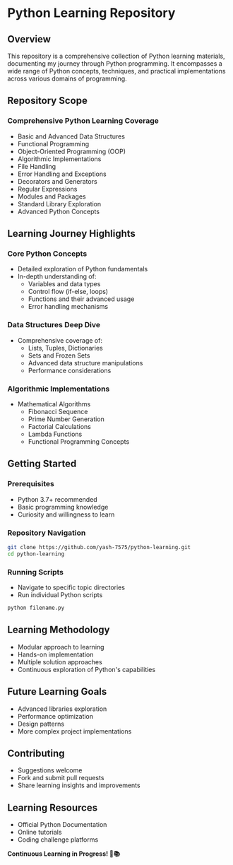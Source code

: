 # Python Learning Repository

## Overview
This repository is a comprehensive collection of Python learning materials, documenting my journey through Python programming. It encompasses a wide range of Python concepts, techniques, and practical implementations across various domains of programming.

## Repository Scope

### Comprehensive Python Learning Coverage
- Basic and Advanced Data Structures
- Functional Programming
- Object-Oriented Programming (OOP)
- Algorithmic Implementations
- File Handling
- Error Handling and Exceptions
- Decorators and Generators
- Regular Expressions
- Modules and Packages
- Standard Library Exploration
- Advanced Python Concepts

## Learning Journey Highlights

### Core Python Concepts
- Detailed exploration of Python fundamentals
- In-depth understanding of:
  - Variables and data types
  - Control flow (if-else, loops)
  - Functions and their advanced usage
  - Error handling mechanisms

### Data Structures Deep Dive
- Comprehensive coverage of:
  - Lists, Tuples, Dictionaries
  - Sets and Frozen Sets
  - Advanced data structure manipulations
  - Performance considerations

### Algorithmic Implementations
- Mathematical Algorithms
  - Fibonacci Sequence
  - Prime Number Generation
  - Factorial Calculations
  - Lambda Functions
  - Functional Programming Concepts

## Getting Started

### Prerequisites
- Python 3.7+ recommended
- Basic programming knowledge
- Curiosity and willingness to learn

### Repository Navigation
```bash
git clone https://github.com/yash-7575/python-learning.git
cd python-learning
```

### Running Scripts
- Navigate to specific topic directories
- Run individual Python scripts
```bash
python filename.py
```

## Learning Methodology
- Modular approach to learning
- Hands-on implementation
- Multiple solution approaches
- Continuous exploration of Python's capabilities

## Future Learning Goals
- Advanced libraries exploration
- Performance optimization
- Design patterns
- More complex project implementations

## Contributing
- Suggestions welcome
- Fork and submit pull requests
- Share learning insights and improvements

## Learning Resources
- Official Python Documentation
- Online tutorials
- Coding challenge platforms
  
**Continuous Learning in Progress! 🐍📚**
